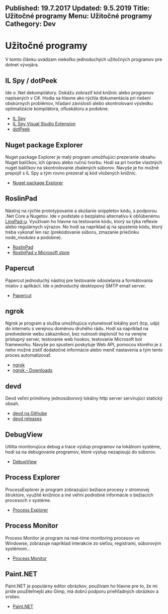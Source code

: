 Published: 19.7.2017
Updated: 9.5.2019
Title: Užitočné programy
Menu: Užitočné programy
Cathegory: Dev
---
# Užitočné programy

V tomto článku uvádzam niekoľko jednoduchých užitočných programov pre dotnet vývojára.

## IL Spy / dotPeek 
Ide o .Net dekompilátory. Dokážu zobraziť kód knižníc alebo programov napísaných v C#. Hodia sa hlavne ako rýchla dokumentácia pri riešení obskúrnych problémov, hľadaní závislostí alebo skontrolovaní výsledku optimalizácie kompilátora, ofluskátoru a podobne.

* [IL Spy](http://ilspy.net/)
* [IL Spy Visual Studio Extension](https://marketplace.visualstudio.com/items?itemName=SharpDevelopTeam.ILSpy)
* [dotPeek](https://www.jetbrains.com/decompiler/)

## Nuget package Explorer
Nuget package Explorer je malý program umožňujúci prezeranie obsahu Nuget balíčkov, ich úpravu alebo ručnú tvorbu. Hodí sa pri tvorbe vlastných nuget balíčkov na skontrolovanie zbalených súborov. Navyše je ho možné prepojiť s IL Spy a tým rovno prezerať aj kód vložených knižníc.

* [Nuget package Explorer](https://github.com/NuGetPackageExplorer/NuGetPackageExplorer)

## RoslinPad
Nástroj na rýchle prototypovanie a skúšanie snippletov kódu, s podporou .Net Core a Nugetov. Ide v podstate o bezplatnú alternatívu k obľúbenému [LinqPad-u](https://www.linqpad.net/). Využívam ho hlavne na testovanie kódu, ktorý sa týka reflexie alebo regulárnych výrazov. No hodí sa napríklad aj na spustenie kódu, ktorý treba vykonať len raz (prekódovanie súboru, zmazanie priečinku *node_modules* a podobne).

* [RoslinPad](https://roslynpad.net/)
* [RoslinPad v Microsoft store](https://www.microsoft.com/sk-sk/store/p/roslynpad/9nctj2cqwxv0?ocid=badge&rtc=1)

## Papercut 
Papercut jednoduchý nástroj pre testovanie odosielania a formátovania mialov z aplikácií. Ide o jednoduchý desktopový SMTP email server.

* [Papercut](https://github.com/ChangemakerStudios/Papercut)

## ngrok 
Ngrok je program a služba umožňujúca vytunelovať lokálny port (tcp, udp) do internetu s verejnou doménou druhého rádu. Hodí sa napríklad na predvedenie webu zákazníkovi, bez nutnosti deplonúť ho na verejne prístupný server, testovanie web hookov, testovanie Microsoft bot frameworku. Navyše po spustení poskytuje Web API, pomocou ktorého je z neho možné zistiť dodatočné informácie alebo meniť nastavenia a tým tento proces automatizovať.

* [ngrok](https://ngrok.com/)
* [ngrok - Downloads](https://ngrok.com/download)

## devd 
Devd veľmi primitívny jednosúborový lokálny http server servírujúci statický obsah.

* [devd na Githube](https://github.com/cortesi/devd)
* [devd releases](https://github.com/cortesi/devd/releases/)

## DebugView
Utilita monitorujúca debug a trace výstup programov na lokálnom systéme, hodí sa na debugovanie programov, ktoré výstup nezapisujú do súborov.

* [DebugView](https://technet.microsoft.com/en-us/sysinternals/debugview.aspx)

## Process Explorer
ProcessExplorer je program zobrazujúci bežiace procesy v stromovej štruktúre, využité knižnice a iné veľmi podrobné informácie o bežiacich procesoch v systéme.

* [Process Explorer](https://technet.microsoft.com/en-us/sysinternals/processexplorer.aspx)

## Process Monitor
Process Monitor je program na real-time monitoring procesov vo Windowse, zobrazuje napríklad interakcie zo sieťou, registrami, súborovým systémom...

* [Process Monitor](https://docs.microsoft.com/en-us/sysinternals/downloads/procmon)

## Paint.NET
Paint.NET je populárny editor obrázkov, používam ho hlavne pre to, že mi príde použiteľnejší ako Gimp, má dobrú podporu priehľadných obrázkov a vrstiev. 

* [Paint.NET](https://www.getpaint.net/)
